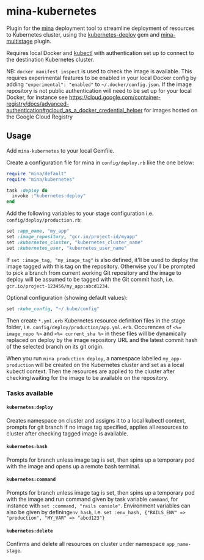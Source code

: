 # mina-kubernetes
Plugin for the [mina](https://github.com/mina-deploy/mina) deployment tool to streamline deployment of resources to Kubernetes cluster, using the [kubernetes-deploy](https://github.com/Shopify/kubernetes-deploy) gem and [mina-multistage](https://github.com/endoze/mina-multistage) plugin.

Requires local Docker and [kubectl](https://cloud.google.com/kubernetes-engine/docs/quickstart) with authentication set up to connect to the destination Kubernetes cluster.

NB: `docker manifest inspect` is used to check the image is available. This requires experimental features to be enabled in your local Docker config by adding `"experimental": "enabled"` to `~/.docker/config.json`.
If the image repository is not public authentication will need to be set up for your local Docker, for instance see https://cloud.google.com/container-registry/docs/advanced-authentication#gcloud_as_a_docker_credential_helper for images hosted on the Google Cloud Registry

## Usage

Add `mina-kubernetes` to your local Gemfile. 

Create a configuration file for mina in `config/deploy.rb` like the one below:
```ruby
require "mina/default"
require "mina/kubernetes"

task :deploy do
  invoke :"kubernetes:deploy"
end
```

Add the following variables to your stage configuration i.e. `config/deploy/production.rb`:
```ruby
set :app_name, "my_app"
set :image_repository, "gcr.io/project-id/myapp"
set :kubernetes_cluster, "kubernetes_cluster_name"
set :kubernetes_user, "kubernetes_user_name"
```

If `set :image_tag, "my_image_tag"` is also defined, it'll be used to deploy the image tagged with this tag on the repository. Otherwise you'll be prompted to pick a branch from current working Git repository and the image to deploy will be assumed to be tagged with the Git commit hash, i.e. `gcr.io/project-123456/my_app:abcd1234`.

Optional configuration (showing default values):
```ruby
set :kube_config, "~/.kube/config"
```

Then create `*.yml.erb` Kubernetes resource definition files in the stage folder, i.e. `config/deploy/production/app.yml.erb`. Occurences of `<%= image_repo %>` and `<%= current_sha %>` in these files will be dynamically replaced on deploy by the image repository URL and the latest commit hash of the selected branch on its git origin.

When you run `mina production deploy`, a namespace labelled `my_app-production` will be created on the Kubernetes cluster and set as a local kubectl context. Then the resources are applied to the cluster after checking/waiting for the image to be available on the repository.

### Tasks available

#### `kubernetes:deploy`

Creates namespace on cluster and assigns it to a local kubectl context, prompts for git branch if no image tag specified, applies all resources to cluster after checking tagged image is available.

#### `kubernetes:bash`

Prompts for branch unless image tag is set, then spins up a temporary pod with the image and opens up a remote bash terminal.

#### `kubernetes:command`

Prompts for branch unless image tag is set, then spins up a temporary pod with the image and run command given by task variable `command`, for instance with `set :command, "rails console"`. Environment variables can also be given by defining`env_hash`, i.e. `set :env_hash, {"RAILS_ENV" => "production", "MY_VAR" => "abcd123"}`

#### `kubernetes:delete`

Confirms and delete all resources on cluster under namespace `app_name-stage`.

